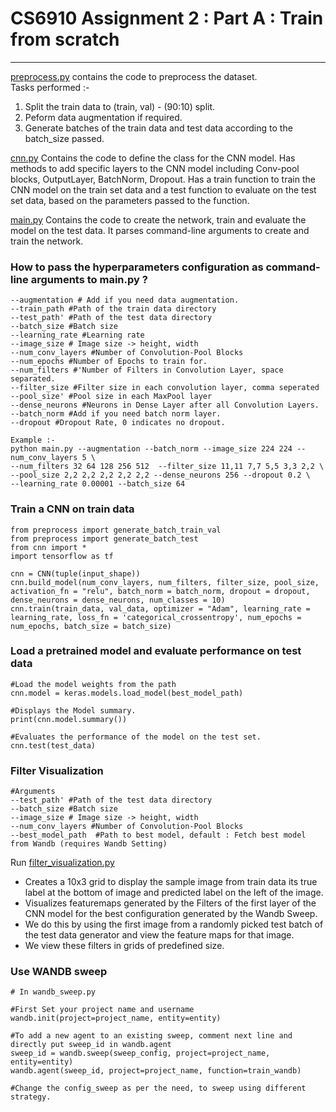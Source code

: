 # CS6910 Assignment 2 : Part A : Train from scratch
---
[preprocess.py](https://github.com/PranjalChitale/CS6910_Assignment2/blob/main/part_a/preprocess.py) contains the code to preprocess the dataset.  
Tasks performed :- 
1. Split the train data to (train, val) - (90:10) split.  
2. Peform data augmentation if required.  
3. Generate batches of the train data and test data according to the batch_size passed.  

[cnn.py](https://github.com/PranjalChitale/CS6910_Assignment2/blob/main/part_a/cnn.py)
Contains the code to define the class for the CNN model.
Has methods to add specific layers to the CNN model including Conv-pool blocks, OutputLayer, BatchNorm, Dropout.
Has a train function to train the CNN model on the train set data and a test function to evaluate on the test set data, based on the parameters passed to the function.

[main.py](https://github.com/PranjalChitale/CS6910_Assignment2/blob/main/part_a/main.py)
Contains the code to create the network, train and evaluate the model on the test data.
It parses command-line arguments to create and train the network.


### How to pass the hyperparameters configuration as command-line arguments to main.py  ?
```
--augmentation # Add if you need data augmentation.
--train_path #Path of the train data directory
--test_path' #Path of the test data directory
--batch_size #Batch size
--learning_rate #Learning rate
--image_size # Image size -> height, width
--num_conv_layers #Number of Convolution-Pool Blocks
--num_epochs #Number of Epochs to train for.
--num_filters #'Number of Filters in Convolution Layer, space separated.
--filter_size #Filter size in each convolution layer, comma seperated
--pool_size' #Pool size in each MaxPool layer
--dense_neurons #Neurons in Dense Layer after all Convolution Layers.
--batch_norm #Add if you need batch norm layer.
--dropout #Dropout Rate, 0 indicates no dropout.

Example :-
python main.py --augmentation --batch_norm --image_size 224 224 --num_conv_layers 5 \
--num_filters 32 64 128 256 512  --filter_size 11,11 7,7 5,5 3,3 2,2 \
--pool_size 2,2 2,2 2,2 2,2 2,2 --dense_neurons 256 --dropout 0.2 \
--learning_rate 0.00001 --batch_size 64
```

### Train a CNN on train data
```
from preprocess import generate_batch_train_val
from preprocess import generate_batch_test
from cnn import *
import tensorflow as tf 

cnn = CNN(tuple(input_shape))
cnn.build_model(num_conv_layers, num_filters, filter_size, pool_size, activation_fn = "relu", batch_norm = batch_norm, dropout = dropout, dense_neurons = dense_neurons, num_classes = 10)
cnn.train(train_data, val_data, optimizer = "Adam", learning_rate = learning_rate, loss_fn = 'categorical_crossentropy', num_epochs = num_epochs, batch_size = batch_size)
```

### Load a pretrained model and evaluate performance on test data

```
#Load the model weights from the path
cnn.model = keras.models.load_model(best_model_path)

#Displays the Model summary.
print(cnn.model.summary())

#Evaluates the performance of the model on the test set.
cnn.test(test_data)
```

### Filter Visualization 

```
#Arguments
--test_path' #Path of the test data directory
--batch_size #Batch size
--image_size # Image size -> height, width
--num_conv_layers #Number of Convolution-Pool Blocks
--best_model_path  #Path to best model, default : Fetch best model from Wandb (requires Wandb Setting)
```

Run [filter_visualization.py](https://github.com/PranjalChitale/CS6910_Assignment2/blob/main/part_a/filter_visualization.py)

- Creates a 10x3 grid to display the sample image from train data its true label at the bottom of image and predicted label on the left of the image.
- Visualizes featuremaps generated by the Filters of the first layer of the CNN model for the best configuration generated by the Wandb Sweep.
- We do this by using the first image from a randomly picked test batch of the test data generator and view the feature maps for that image.
- We view these filters in grids of predefined size.


### Use WANDB sweep

```
# In wandb_sweep.py

#First Set your project name and username
wandb.init(project=project_name, entity=entity)

#To add a new agent to an existing sweep, comment next line and directly put sweep_id in wandb.agent
sweep_id = wandb.sweep(sweep_config, project=project_name, entity=entity)
wandb.agent(sweep_id, project=project_name, function=train_wandb)

#Change the config_sweep as per the need, to sweep using different strategy.
```
